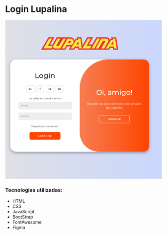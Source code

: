 <H1>Login Lupalina</H1>
<img src="./Screenshot_20240801-192034.png" />
<h3>Tecnologias utilizadas: </h3>
<ul>
  <li>HTML</li>
  <li>CSS</li>
  <li>JavaScript</li>
  <li>BootStrap</li>
  <li>FontAwesome</li>
  <li>Figma</li>
</ul>

